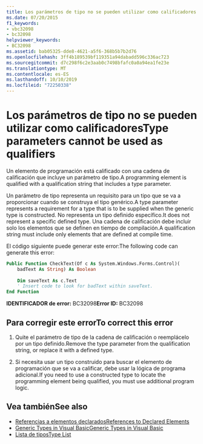 ```yaml
---
title: Los parámetros de tipo no se pueden utilizar como calificadores
ms.date: 07/20/2015
f1_keywords:
- vbc32098
- bc32098
helpviewer_keywords:
- BC32098
ms.assetid: bab05325-dde8-4621-a5f6-368b5b7b2d76
ms.openlocfilehash: 3ff4b189539bf119351a94dabadd596c336ac723
ms.sourcegitcommit: d7c298f6c2e3aab0c7498bfafc0a0a94ea1fe23e
ms.translationtype: MT
ms.contentlocale: es-ES
ms.lasthandoff: 10/10/2019
ms.locfileid: "72250338"
---
```

# <a name="type-parameters-cannot-be-used-as-qualifiers"></a><span data-ttu-id="cf54b-102">Los parámetros de tipo no se pueden utilizar como calificadores</span><span class="sxs-lookup"><span data-stu-id="cf54b-102">Type parameters cannot be used as qualifiers</span></span>

<span data-ttu-id="cf54b-103">Un elemento de programación está calificado con una cadena de calificación que incluye un parámetro de tipo.</span><span class="sxs-lookup"><span data-stu-id="cf54b-103">A programming element is qualified with a qualification string that includes a type parameter.</span></span>

<span data-ttu-id="cf54b-104">Un parámetro de tipo representa un requisito para un tipo que se va a proporcionar cuando se construya el tipo genérico.</span><span class="sxs-lookup"><span data-stu-id="cf54b-104">A type parameter represents a requirement for a type that is to be supplied when the generic type is constructed.</span></span> <span data-ttu-id="cf54b-105">No representa un tipo definido específico.</span><span class="sxs-lookup"><span data-stu-id="cf54b-105">It does not represent a specific defined type.</span></span> <span data-ttu-id="cf54b-106">Una cadena de calificación debe incluir solo los elementos que se definen en tiempo de compilación.</span><span class="sxs-lookup"><span data-stu-id="cf54b-106">A qualification string must include only elements that are defined at compile time.</span></span>

<span data-ttu-id="cf54b-107">El código siguiente puede generar este error:</span><span class="sxs-lookup"><span data-stu-id="cf54b-107">The following code can generate this error:</span></span>

```vb  
Public Function CheckText(Of c As System.Windows.Forms.Control)(
    badText As String) As Boolean
  
    Dim saveText As c.Text  
    ' Insert code to look for badText within saveText.
End Function  
```  
  
 <span data-ttu-id="cf54b-108">**IDENTIFICADOR de error:** BC32098</span><span class="sxs-lookup"><span data-stu-id="cf54b-108">**Error ID:** BC32098</span></span>  
  
## <a name="to-correct-this-error"></a><span data-ttu-id="cf54b-109">Para corregir este error</span><span class="sxs-lookup"><span data-stu-id="cf54b-109">To correct this error</span></span>  
  
1. <span data-ttu-id="cf54b-110">Quite el parámetro de tipo de la cadena de calificación o reemplácelo por un tipo definido.</span><span class="sxs-lookup"><span data-stu-id="cf54b-110">Remove the type parameter from the qualification string, or replace it with a defined type.</span></span>  
  
2. <span data-ttu-id="cf54b-111">Si necesita usar un tipo construido para buscar el elemento de programación que se va a calificar, debe usar la lógica de programa adicional.</span><span class="sxs-lookup"><span data-stu-id="cf54b-111">If you need to use a constructed type to locate the programming element being qualified, you must use additional program logic.</span></span>  
  
## <a name="see-also"></a><span data-ttu-id="cf54b-112">Vea también</span><span class="sxs-lookup"><span data-stu-id="cf54b-112">See also</span></span>

- [<span data-ttu-id="cf54b-113">Referencias a elementos declarados</span><span class="sxs-lookup"><span data-stu-id="cf54b-113">References to Declared Elements</span></span>](../../programming-guide/language-features/declared-elements/references-to-declared-elements.md)
- [<span data-ttu-id="cf54b-114">Generic Types in Visual Basic</span><span class="sxs-lookup"><span data-stu-id="cf54b-114">Generic Types in Visual Basic</span></span>](../../programming-guide/language-features/data-types/generic-types.md)
- [<span data-ttu-id="cf54b-115">Lista de tipos</span><span class="sxs-lookup"><span data-stu-id="cf54b-115">Type List</span></span>](../statements/type-list.md)

